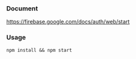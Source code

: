 ### Document

https://firebase.google.com/docs/auth/web/start

### Usage

``` npm install && npm start ```
